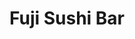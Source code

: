 ---
layout: place
title: "Fuji Sushi Bar"
permalink: /louisiana/metairie/fuji-sushi-bar.html
stateAbbr: LA
stateName: Louisiana
cityName: Metairie
seo:
  name: "Fuji Sushi Bar"
  type: Restaurant
  links: null
description: "Fuji Sushi Bar serves delicious sushi in Metairie, Louisiana. Try fresh Japanese dishes for a great dining experience. "
place_id: ChIJr7_gYDK3IIYRnzrA4lxXegQ
photos:
  - name: >-
      places/ChIJr7_gYDK3IIYRnzrA4lxXegQ/photos/AeeoHcL79BFQv06IlbxP4LtmZRD5J06w_HwhEiMNJfN_h14cezIAmHPjXA4Mj8mVeJtQof81bgnDTBxJJmbT16PTNg4QJWQ9kBfZatd1UCw80NgY8DDnL75cO3HZ5SfHqY3KMiCevuwcIimFdQelfgh04TR4G_OTZg9Wzmhz8i44auGoFbW8J6aWtoL6WDfftY8EY9rq1zI7XLKemPg7t4bMHj6hQvEpXYbIQ73NSFVt9maYwxLp1_9Ne3JkBv4m7-YvtV1Xr8vT5k7bfwDruxgSfAC6LPXrst0RxCnvbR_VF_Nm4ltnAtXDyw_BrrQxie2T_AeVeosM6rlidSKLjRk_2ukfCoKxZOqv-DV3oX4X6-oJpEYKEYQsBn3Qa4vvBZtV3p2uIHNJRO7tAZH1rljpPNoolCMbxZqZfNrES6EgL9QCIA
    widthPx: 1018
    heightPx: 700
    authorAttributions:
      - displayName: Renley “Lee” Nutter
        uri: https://maps.google.com/maps/contrib/117199879814763819726
        photoUri: >-
          https://lh3.googleusercontent.com/a-/ALV-UjXhO030T0FMWd3Bcg6C0CNwbK9mKHTAbVF-MZhueHHZn0tRbl2nZw=s100-p-k-no-mo
    flagContentUri: >-
      https://www.google.com/local/imagery/report/?cb_client=maps_api_places.places_api&image_key=!1e10!2sCIHM0ogKEICAgICEwLnMSA&hl=en-US
    googleMapsUri: >-
      https://www.google.com/maps/place//data=!3m4!1e2!3m2!1sCIHM0ogKEICAgICEwLnMSA!2e10!4m2!3m1!1s0x8620b73260e0bfaf:0x47a575ce2c03a9f
  - name: >-
      places/ChIJr7_gYDK3IIYRnzrA4lxXegQ/photos/AeeoHcKxn4EFROrammxvA_xs7xEIAjZoRRvNUmx4K9_oZ3w1JoDiwpQB4y6GI-kgNjahem61RTiDoI0_f2vBPZzSTdnPjnERDIm8-ssiQBQidDUZSOvdjvKp7g54FH4Y9Qp_NZbpWXaRL_h6IBt1tAxy43bu9-ULSD2s83btQBEcJtKeKvi3G02vPPFIQU9__gZXWf1Mmy5B9-zanSvszE9r7gn4ltsN1Q24DaQYz1XvGQQvqdE_Om1N88siSBKbYvU20MAqhc506sbxkkcIPwJHnenV4PAiFwYQgSiNp8WleWQ03rpaLmqLPzbQ7iM5cWK4fHCkNJAQKBpAEyznN5j_9kgfQSIHswPkLa8Oy2VopqXsCzS9Uh9UIp1iv-Jghh4_oJ1G6gNCdYAgDLhghJr9KNVZEYSDRr9SjB7CWLcsc3GaXQ
    widthPx: 4000
    heightPx: 2252
    authorAttributions:
      - displayName: Warren
        uri: https://maps.google.com/maps/contrib/117118079715235015875
        photoUri: >-
          https://lh3.googleusercontent.com/a-/ALV-UjXL9Jii06wUs2V69sgg4ry28jwiU_XCbABqvFR0CAQndc9-Z8_x7g=s100-p-k-no-mo
    flagContentUri: >-
      https://www.google.com/local/imagery/report/?cb_client=maps_api_places.places_api&image_key=!1e10!2sCIHM0ogKEICAgIDG647ASQ&hl=en-US
    googleMapsUri: >-
      https://www.google.com/maps/place//data=!3m4!1e2!3m2!1sCIHM0ogKEICAgIDG647ASQ!2e10!4m2!3m1!1s0x8620b73260e0bfaf:0x47a575ce2c03a9f
  - name: >-
      places/ChIJr7_gYDK3IIYRnzrA4lxXegQ/photos/AeeoHcLLjdCqvSuAGvnEd9-xXurwRK9KtuUJkGIkiA-ohMEcktJ_ckXAI7S71yKMtiPEm4_GUGvfy307GoE9WC33ePlbW5p9mkMd1zB7NgUw3vt63EFDhA7-FSdob_cqc1o42z2DWZsLNQpr9L9Hv8JRvIlW1jJdY1Ic32Czfr8--6w-VR800KWYcTwQeuCVUDeXEaMJS11p5FfL7U_IC_rZpb9M74Su7C9zxMW5ffsFoDYV0PP6Mrv9MYi8UYK1Ll34YuPhJn0QC6nQ1sQmF93Hlm5ef7ZeJVycJTaLH66Lxza9qABqO4mRnmSh4YatrFCCB2F5T4YtEeQLW76SpaoHJq_Bg4XQc65_Qf2ed7C7grQHNrWpG0KFvZm5Zo9scyluVBqkAfIkIWL8LSWW8exuRJgHgXqC9n9PJ46SnnB3IkCvYvA
    widthPx: 3000
    heightPx: 4000
    authorAttributions:
      - displayName: duong nguyen
        uri: https://maps.google.com/maps/contrib/103582129644157327080
        photoUri: >-
          https://lh3.googleusercontent.com/a/ACg8ocK0a8B2tBg5i9EzD_dToDzmPpFWpaJT7RYLT3QKhcWtKFV8bw=s100-p-k-no-mo
    flagContentUri: >-
      https://www.google.com/local/imagery/report/?cb_client=maps_api_places.places_api&image_key=!1e10!2sCIHM0ogKEICAgICX5bLhowE&hl=en-US
    googleMapsUri: >-
      https://www.google.com/maps/place//data=!3m4!1e2!3m2!1sCIHM0ogKEICAgICX5bLhowE!2e10!4m2!3m1!1s0x8620b73260e0bfaf:0x47a575ce2c03a9f
  - name: >-
      places/ChIJr7_gYDK3IIYRnzrA4lxXegQ/photos/AeeoHcLw6IygtbEEWjbmVgrt4JYpfKC-fh-9m6F_djc_LtBS-Pf26Z3nRRBhIPEhmojYQudLS_133lyffjBEwBezphTG6ZJ48wOL89htx6M7dPB2Fqqo2SYrf-TOZShi2-0Fv3dc-BB_gvIwztw6zShp4AG34r7JL7FMr820n6e_RB3LK9GocaIWCFM6Wj54ydQfc2v66M8yCKUPlMQ-ZQXKMT8mGBZH1C1ITfW7yhSaQd6CPwSggSGRHgDddStDjIx2xQRG_ZyeHya2L-FJ8lXdyGdVABgJItATXuzVn4rkPJavdXb2sNOnJv_zhnbhp8igrUpB4pGUu8Md1TPyp2PDcbKntqBJEow0jMPGpOTiT2fMz_V4PEaYi9c9wAwcWtgsV8pgdX5IhDX0P0OeuzUfiTP6mFRYiNgcp6X2srfKdtt487BN
    widthPx: 3024
    heightPx: 4032
    authorAttributions:
      - displayName: Wil Tan
        uri: https://maps.google.com/maps/contrib/105596499030748013154
        photoUri: >-
          https://lh3.googleusercontent.com/a/ACg8ocJ6H88nKuvzpcdM8yLLxNGlWNHDm-Kk_7WX3Pp8eYOpj_aptw=s100-p-k-no-mo
    flagContentUri: >-
      https://www.google.com/local/imagery/report/?cb_client=maps_api_places.places_api&image_key=!1e10!2sCIHM0ogKEICAgICv3J651QE&hl=en-US
    googleMapsUri: >-
      https://www.google.com/maps/place//data=!3m4!1e2!3m2!1sCIHM0ogKEICAgICv3J651QE!2e10!4m2!3m1!1s0x8620b73260e0bfaf:0x47a575ce2c03a9f
  - name: >-
      places/ChIJr7_gYDK3IIYRnzrA4lxXegQ/photos/AeeoHcLWlw9dF211ROUEqid6rd3AlOL-g7UkBxGaD9z50Bm5lXt6YPIxHA8w0OFqiEg6qb_ReULox2eInDwWi77hh89pQtKAtYy8z--qVYc1C7pkrjP7T7ULyxH1KOGwqMUlyzYHcuDUus6UtjGmdj2fJ6LndP5F-8rH8RhKPuQc9cM9bZW3VBFZtPs9BqOqJMQfynWtldfXylLHckfmjctBjvLUWqcvAQ6GDkGmPyXvPsexqQxlkCO3_Wr7tmf6zzYFUTs-VnyKusswEKJzVm5bj4bDvaYxZngIlKBohiV-O94JcRZkaFDlSlxXikIfP0k9G9GNyS6N2YXP1pxzVBnBpk_8TWN4EhWVyHbBzq8gUyN1EZNdtAeCL_C68guyzLrBkvlI9_sUo6n1dl30kXD4r0ZTV6hQn59Up487x4p6hOZ2xIo
    widthPx: 4032
    heightPx: 3024
    authorAttributions:
      - displayName: Elen Carpenter
        uri: https://maps.google.com/maps/contrib/107964471038706665070
        photoUri: >-
          https://lh3.googleusercontent.com/a-/ALV-UjXeT9udxSJR1aYg2jxhu8nzkH2stjuyDXncH1WDc6dPBkRK4yYnag=s100-p-k-no-mo
    flagContentUri: >-
      https://www.google.com/local/imagery/report/?cb_client=maps_api_places.places_api&image_key=!1e10!2sCIHM0ogKEICAgIDemrmlyQE&hl=en-US
    googleMapsUri: >-
      https://www.google.com/maps/place//data=!3m4!1e2!3m2!1sCIHM0ogKEICAgIDemrmlyQE!2e10!4m2!3m1!1s0x8620b73260e0bfaf:0x47a575ce2c03a9f
  - name: >-
      places/ChIJr7_gYDK3IIYRnzrA4lxXegQ/photos/AeeoHcJB4D1MnAp_y6Fdbmp52WiIVDswzdRqzq-IpEH02tKxLdvFcKA217Cz5tR_e3RSY9uWRFT09_wEo7FctmOboPQqJdurdFf7I6uMO6Lq8TJLiqVnBBd3FTS0diLwfJoW57_UWHl7EB_F32_Snk7z55sPcJXTCslR46zzHPqNcFuWGEoFH2WkcD5Kl_BzjWR76cAiydnLC-bdddlruf9B-0R8DO6FyEJ0WTIKViImST0KBN1EaMwAHCoV8ECxP5IAnkOmc6jTf0gDKCZ3zqasbjX2DeDeUCvQePoiNGwHXbxG59e2MuH4KvJoAWVdhbYPrNFXmaeRYYAke6D-vIBx57kQrF9BUnb2Ng03xTj8Nwt62LVoGI7xEQu2YClDmXN4DSyR2TI2l8VjHeEIUsatHwGO3luJS8SK0xpAFtMWlCr70bc
    widthPx: 3024
    heightPx: 4032
    authorAttributions:
      - displayName: Iscariot
        uri: https://maps.google.com/maps/contrib/112568738315295855955
        photoUri: >-
          https://lh3.googleusercontent.com/a/ACg8ocKXYCPT6CJoi1kkzj_KNQbWoyMJnp3y66temB6ikdaV4PU_qA=s100-p-k-no-mo
    flagContentUri: >-
      https://www.google.com/local/imagery/report/?cb_client=maps_api_places.places_api&image_key=!1e10!2sCIHM0ogKEICAgICT9O65nAE&hl=en-US
    googleMapsUri: >-
      https://www.google.com/maps/place//data=!3m4!1e2!3m2!1sCIHM0ogKEICAgICT9O65nAE!2e10!4m2!3m1!1s0x8620b73260e0bfaf:0x47a575ce2c03a9f
  - name: >-
      places/ChIJr7_gYDK3IIYRnzrA4lxXegQ/photos/AeeoHcJ10XMeq9h9Bto49NoeYK9I30cjvj3RLdmK7MAqjapEYer-0yEzZrNVABnM3pxo-SPjJxK0S1jtTwgPyUQjRoIDMXm07Ucg4PVRJsluoHsCRTXVKOnldF8JFay62E4MsrHxJgv_9N7WBe7HNoG7vDC5v8KbvEok4hXjD5H82t-5JZxP0zBXR5b1vEKpFc9LzB5CjiaLNvnQ_0tq-jxphZsOf8CEQe7WFm-0WRINYqfTodKc7lmq0zvJBoRnn6ohsJlrRFSyhbkFRGKanVlViFFBCanFL-6m33fawlT0b9aB0665GaJvkqdPuMS8Fffipy3ItGKvr7kTf2u9IohqNYZvh7TkhnRRkTVA5YdJg4PEkYJ-LlPU0_RQGfDDkLhXgU_QPp1YZ0W9h1Hyz61ggGYRSsDkgY31TBtqK2c7wJg
    widthPx: 2700
    heightPx: 4800
    authorAttributions:
      - displayName: Renley “Lee” Nutter
        uri: https://maps.google.com/maps/contrib/117199879814763819726
        photoUri: >-
          https://lh3.googleusercontent.com/a-/ALV-UjXhO030T0FMWd3Bcg6C0CNwbK9mKHTAbVF-MZhueHHZn0tRbl2nZw=s100-p-k-no-mo
    flagContentUri: >-
      https://www.google.com/local/imagery/report/?cb_client=maps_api_places.places_api&image_key=!1e10!2sCIHM0ogKEICAgICEwLnMag&hl=en-US
    googleMapsUri: >-
      https://www.google.com/maps/place//data=!3m4!1e2!3m2!1sCIHM0ogKEICAgICEwLnMag!2e10!4m2!3m1!1s0x8620b73260e0bfaf:0x47a575ce2c03a9f
  - name: >-
      places/ChIJr7_gYDK3IIYRnzrA4lxXegQ/photos/AeeoHcJGWHA9oxllRFhLsUGA2nWbSRBhvwSl85WPyX-CtgHWbbRqBR8MwpqcLFNMtY3in36uayY6uJLipERJnRtxaDicYKTJFLoL33hVhoe987bEiA4MxjsRDXAI6lfzostuV8igDc2apphFiWkP8OCZPY19plSZKc7PqTUz33muizvLANQqa9gxanhLGt4orxdmp90GYRFXw49L5LjKPbTpz2YYU9-1iIGCFqRjlJyFKRe-cg1x_pBBRQX-uW9tXfAJowo4QaudXQMn0PAnMqFlyMqT0nVjRnhAFc4GNjjHqBS32aK3_rmgL4e4kOz-BNLPQnjw_XhUqPvKpqDyupf4b7qMF58b66Zz6Xbur73PN4PWm5Xcope7MjmRtRMyKib6ncDt9Qlo95lC8FXQ9c5ecIkUztDpXnwLMYr84iRa-Jk
    widthPx: 4032
    heightPx: 3024
    authorAttributions:
      - displayName: Matt Jakse
        uri: https://maps.google.com/maps/contrib/102285134552385033092
        photoUri: >-
          https://lh3.googleusercontent.com/a-/ALV-UjWwkmlT3FtQySWXXlHxhNZCLacpZ8R39RnEwxXgycLKLrhn_qhJ=s100-p-k-no-mo
    flagContentUri: >-
      https://www.google.com/local/imagery/report/?cb_client=maps_api_places.places_api&image_key=!1e10!2sCIHM0ogKEICAgIC4_dGMdA&hl=en-US
    googleMapsUri: >-
      https://www.google.com/maps/place//data=!3m4!1e2!3m2!1sCIHM0ogKEICAgIC4_dGMdA!2e10!4m2!3m1!1s0x8620b73260e0bfaf:0x47a575ce2c03a9f
  - name: >-
      places/ChIJr7_gYDK3IIYRnzrA4lxXegQ/photos/AeeoHcLDDXLPntr_tLtOWQCGcWy4_JBOnBVdOfUkdi-bJQa5jCogM977Stiz_fi9jXqURuJzvXxNM5-vK_cxnjYgQwqc-r3ycTb-b1WeuMO6aXFNrQajwkeTuu00svuMXnPonIaLzDtucEfRw9bH_tr629msQc7ANAASrsAt5_vffcj1ULSbpB9IpQ-PIqdCnda1sym1Nw8l8XnKu-K1O-7_WZWlkjoqZE2a9UmojTC9kJpBWNNmWI3nu2ztsIm5_MYJVqLk6bX7Bm0hNXte9lT0O0sjH80mF9X9vkpPRs57gmP4WGHECCIICn1NZ_NLOHdP7-UpT0vPve6Hl7xz8l3RK_Jz1ldVYfv7EkRY7PaUscHdKC_FqMhIjBs1ip1UwDE327pQzP1NljeU8MkbQrhxWeUAP0LBtw5OgbREBTNoRmWBSg
    widthPx: 1170
    heightPx: 2032
    authorAttributions:
      - displayName: SUPISRAP
        uri: https://maps.google.com/maps/contrib/104911687469540476411
        photoUri: >-
          https://lh3.googleusercontent.com/a-/ALV-UjX13P9XDfW-piU92E17jPQyROxoXYlqOp028uQu7eyUAH7K3Z1D=s100-p-k-no-mo
    flagContentUri: >-
      https://www.google.com/local/imagery/report/?cb_client=maps_api_places.places_api&image_key=!1e10!2sCIHM0ogKEICAgIDGlomhew&hl=en-US
    googleMapsUri: >-
      https://www.google.com/maps/place//data=!3m4!1e2!3m2!1sCIHM0ogKEICAgIDGlomhew!2e10!4m2!3m1!1s0x8620b73260e0bfaf:0x47a575ce2c03a9f
  - name: >-
      places/ChIJr7_gYDK3IIYRnzrA4lxXegQ/photos/AeeoHcIckhDiJ-uVE-NhSYSEQv3to-LXzQZE87u4SZSDOEzyfQYgVrHgyL0M-7WwmqW4uRknr4v1ct3ocD-EK56XkDi6lkICF7m1Lj3oWCa2GFTVaWk2RYrobrZdSn5tVPui3LaX8_TmrqRNNur0XiqHsoyMutCKVn3MPKWfqVe8NJpFlRuwQSRFvMBYsfCm9LQ5JYVaBXTadgPIdWFxXnQBREdqoArE_yNFJsbf5R-DlrLVsdShcS0WkOduLJfAqEo1gy0Njf_WxoyNGeRIycsejDkhUiijgEJy7y7OGTR1TpaGkcBmXQSrBaOjNA7z1NlWp7v3hYk-NugGQkqOIaQSaqHwvf-hfjRohP-EkRCsA0myDESz5H6UbMFqwCC-wSL_7T0c4d92qaLp_7sDHqUx2CraUpMCrRKH_KvQHJ1MKP1x_g
    widthPx: 3024
    heightPx: 4032
    authorAttributions:
      - displayName: Shea Stires
        uri: https://maps.google.com/maps/contrib/111478297986538795236
        photoUri: >-
          https://lh3.googleusercontent.com/a-/ALV-UjX5s0xOBm7jO4BDPobeKfXpd47FVqtlHr84XgiSGVo_wLUmA6rWOw=s100-p-k-no-mo
    flagContentUri: >-
      https://www.google.com/local/imagery/report/?cb_client=maps_api_places.places_api&image_key=!1e10!2sCIHM0ogKEICAgICEpPraCA&hl=en-US
    googleMapsUri: >-
      https://www.google.com/maps/place//data=!3m4!1e2!3m2!1sCIHM0ogKEICAgICEpPraCA!2e10!4m2!3m1!1s0x8620b73260e0bfaf:0x47a575ce2c03a9f
address: 8814 Veterans Memorial Blvd STE 4, Metairie, LA 70003, USA
street: 8814 Veterans Memorial Blvd STE 4
city: Metairie
state: LA
zip: '70003'
country: USA
neighborhood: null
latitude: '30.004979'
longitude: '-90.223623'
accessibility_options:
  wheelchairAccessibleParking: true
  wheelchairAccessibleEntrance: true
  wheelchairAccessibleRestroom: true
  wheelchairAccessibleSeating: true
business_status: OPERATIONAL
name: Fuji Sushi Bar
google_maps_links:
  directionsUri: >-
    https://www.google.com/maps/dir//''/data=!4m7!4m6!1m1!4e2!1m2!1m1!1s0x8620b73260e0bfaf:0x47a575ce2c03a9f!3e0
  placeUri: https://maps.google.com/?cid=322666379763268255
  writeAReviewUri: >-
    https://www.google.com/maps/place//data=!4m3!3m2!1s0x8620b73260e0bfaf:0x47a575ce2c03a9f!12e1
  reviewsUri: >-
    https://www.google.com/maps/place//data=!4m4!3m3!1s0x8620b73260e0bfaf:0x47a575ce2c03a9f!9m1!1b1
  photosUri: >-
    https://www.google.com/maps/place//data=!4m3!3m2!1s0x8620b73260e0bfaf:0x47a575ce2c03a9f!10e5
primary_type: Sushi Restaurant
opening_hours:
  regular: null
  current: null
secondary_opening_hours:
  regular:
    weekdayDescriptions: null
    type: null
  current:
    weekdayDescriptions: null
    type: null
phone: null
price_level: null
price_range: null
rating: null
rating_count: 0
website: null
reviews: null
parking_options: null
payment_options: null
allow_dogs: null
curbside_pickup: null
delivery: null
dine_in: null
good_for_children: null
good_for_groups: null
good_for_sports: null
live_music: null
menu_for_children: null
outdoor_seating: null
reservable: null
restroom: null
serves_beer: null
serves_breakfast: null
serves_brunch: null
serves_cocktails: null
serves_coffee: null
serves_dinner: null
serves_dessert: null
serves_lunch: null
serves_vegetarian_food: null
serves_wine: null
takeout: null
summary: null

---